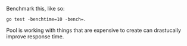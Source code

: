 Benchmark this, like so:

```shell
go test -benchtime=10 -bench=.
```

Pool is working with things that are expensive to create can drastucally improve response time.